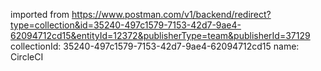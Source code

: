 imported from https://www.postman.com/v1/backend/redirect?type=collection&id=35240-497c1579-7153-42d7-9ae4-62094712cd15&entityId=12372&publisherType=team&publisherId=37129
collectionId: 35240-497c1579-7153-42d7-9ae4-62094712cd15
name: CircleCI